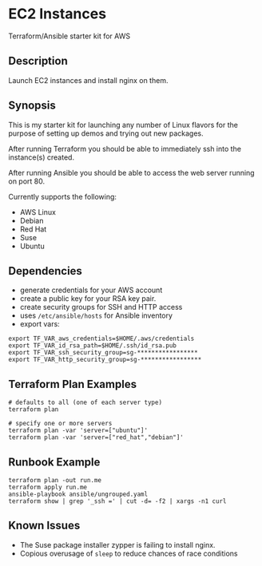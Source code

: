 EC2 Instances
=================
Terraform/Ansible starter kit for AWS

Description
-----------
Launch EC2 instances and install nginx on them.

Synopsis
--------
This is my starter kit for launching any number of Linux flavors for the purpose of setting up demos and trying out new packages.

After running Terraform you should be able to immediately ssh into the instance(s) created.

After running Ansible you should be able to access the web server running on port 80.

Currently supports the following:
  * AWS Linux
  * Debian
  * Red Hat
  * Suse
  * Ubuntu

Dependencies
--------
* generate credentials for your AWS account
* create a public key for your RSA key pair.
* create security groups for SSH and HTTP access
* uses `/etc/ansible/hosts` for Ansible inventory
* export vars:

```
export TF_VAR_aws_credentials=$HOME/.aws/credentials
export TF_VAR_id_rsa_path=$HOME/.ssh/id_rsa.pub
export TF_VAR_ssh_security_group=sg-*****************
export TF_VAR_http_security_group=sg-*****************
```

Terraform Plan Examples
-----------------------
```
# defaults to all (one of each server type)
terraform plan

# specify one or more servers
terraform plan -var 'server=["ubuntu"]'
terraform plan -var 'server=["red_hat","debian"]'
```

Runbook Example 
---------------
```
terraform plan -out run.me
terraform apply run.me
ansible-playbook ansible/ungrouped.yaml
terraform show | grep '_ssh =' | cut -d= -f2 | xargs -n1 curl
```

Known Issues
------------
* The Suse package installer zypper is failing to install nginx.
* Copious overusage of `sleep` to reduce chances of race conditions 
